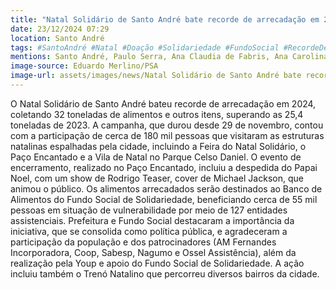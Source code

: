 ```yaml
---
title: "Natal Solidário de Santo André bate recorde de arrecadação em 2024"
date: 23/12/2024 07:29
location: Santo André
tags: #SantoAndré #Natal #Doação #Solidariedade #FundoSocial #RecordeDeArrecadação #PapaiNoel #MichaelJackson #abc360noticias
mentions: Santo André, Paulo Serra, Ana Claudia de Fabris, Ana Carolina Serra, Rodrigo Teaser, Michael Jackson, Papai Noel, Parque Celso Daniel, Paço Encantado, Feira do Natal Solidário, Vila de Natal, Banco de Alimentos, Fundo Social de Solidariedade, AM Fernandes Incorporadora, Coop, Sabesp, Nagumo, Ossel Assistência, Youp, Patriani.
image-source: Eduardo Merlino/PSA
image-url: assets/images/news/Natal Solidário de Santo André bate recorde de arrecadação em 2024.jpg
---
```


O Natal Solidário de Santo André bateu recorde de arrecadação em 2024, coletando 32 toneladas de alimentos e outros itens, superando as 25,4 toneladas de 2023.  A campanha, que durou desde 29 de novembro, contou com a participação de cerca de 180 mil pessoas que visitaram as estruturas natalinas espalhadas pela cidade, incluindo a Feira do Natal Solidário, o Paço Encantado e a Vila de Natal no Parque Celso Daniel.  O evento de encerramento, realizado no Paço Encantado, incluiu a despedida do Papai Noel, com um show de Rodrigo Teaser, cover de Michael Jackson, que animou o público.  Os alimentos arrecadados serão destinados ao Banco de Alimentos do Fundo Social de Solidariedade, beneficiando cerca de 55 mil pessoas em situação de vulnerabilidade por meio de 127 entidades assistenciais.  Prefeitura e Fundo Social destacaram a importância da iniciativa, que se consolida como política pública, e agradeceram a participação da população e dos patrocinadores (AM Fernandes Incorporadora, Coop, Sabesp, Nagumo e Ossel Assistência), além da realização pela Youp e apoio do Fundo Social de Solidariedade. A ação incluiu também o Trenó Natalino que percorreu diversos bairros da cidade.
